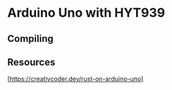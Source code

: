 # Arduino Uno with HYT939

## Compiling

## Resources
[https://creativcoder.dev/rust-on-arduino-uno]